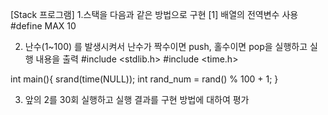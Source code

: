 [Stack 프로그램]
1.스택을 다음과 같은 방법으로 구현
[1] 배열의 전역변수 사용
#define MAX 10

2. 난수(1~100) 를 발생시켜서 난수가 짝수이면 push, 홀수이면 pop을 실행하고 실행 내용을 출력
#include <stdlib.h>
#include <time.h>

int main(){
  srand(time(NULL));
  int rand_num = rand() % 100 + 1;
} 

3. 앞의 2를 30회 실행하고 실행 결과를 구현 방법에 대하여 평가
